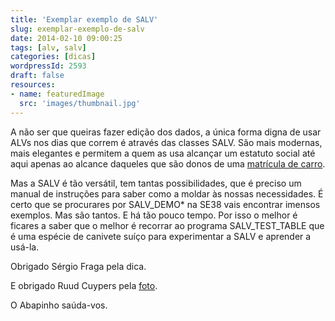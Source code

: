 ```yaml
---
title: 'Exemplar exemplo de SALV'
slug: exemplar-exemplo-de-salv
date: 2014-02-10 09:00:25
tags: [alv, salv]
categories: [dicas]
wordpressId: 2593
draft: false
resources:
- name: featuredImage
  src: 'images/thumbnail.jpg'
---
```

A não ser que queiras fazer edição dos dados, a única forma digna de usar ALVs nos dias que correm é através das classes SALV. São mais modernas, mais elegantes e permitem a quem as usa alcançar um estatuto social até aqui apenas ao alcance daqueles que são donos de uma [matrícula de carro][1].

<!--more-->

Mas a SALV é tão versátil, tem tantas possibilidades, que é preciso um manual de instruções para saber como a moldar às nossas necessidades. É certo que se procurares por SALV_DEMO* na SE38 vais encontrar imensos exemplos. Mas são tantos. E há tão pouco tempo. Por isso o melhor é ficares a saber que o melhor é recorrar ao programa SALV_TEST_TABLE que é uma espécie de canivete suíço para experimentar a SALV e aprender a usá-la.

Obrigado Sérgio Fraga pela dica.

E obrigado Ruud Cuypers pela [foto][2].

O Abapinho saúda-vos.

   [1]: https://www.youtube.com/watch?v=JtN35OUIu0g
   [2]: https://www.flickr.com/photos/ruudcuypers/5474462570
